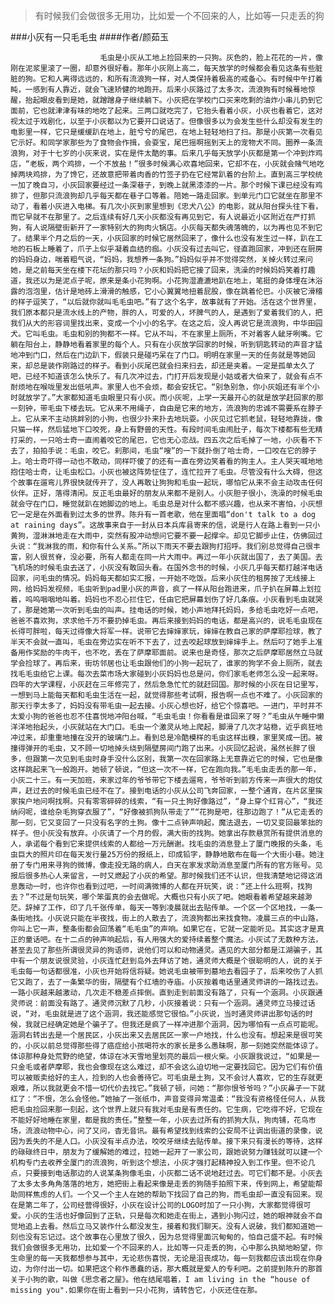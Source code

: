 > 有时候我们会做很多无用功，比如爱一个不回来的人，比如等一只走丢的狗

###小灰有一只毛毛虫
####作者/颜茹玉

						毛虫是小灰从工地上捡回来的一只狗。灰色的，脸上花花的一片，像刚在泥浆里滚了一圈，却意外很好看。那年小灰刚上高二，每天放学的时候都会看见这条有些脏脏的狗。它和人离得远远的，和所有流浪狗一样，对人类保持着极高的戒备心。有时候中午打着盹，一感到有人靠近，就会飞速矫健的地跑开。后来小灰路过了太多次，流浪狗有时候蓦地惊醒，抬起眼皮看到是她，就蹭蹭身子继续躺下。小灰把在学校门口买来吃剩的油炸小串儿扔到它面前，它也就津津有味的地吃了起来。三两口就吃完了，它抬头看着小灰，小灰也看着它，这对视太过于戏剧化，以至于小灰都以为它要开口说话了。但像很多以为会发生些什么却没有发生的电影里一样，它只是缓缓趴在地上，脏兮兮的尾巴，在地上轻轻地扫了扫。那是小灰第一次看见它示好。和同学家那些为了食物会作揖，会耍宝，尾巴摇啊摇到天上的宠物犬不同。圈养一条流浪狗，对于十七岁的小灰来说，实在是件太酷的事。后来几乎每天放学小灰都是第一个冲到炸鸡店，“老板，两个鸡排，一个不放盐！”很多时候满心欢喜地回来，它却不在，小灰就会赌气地吃掉两块鸡排，为了馋它，还故意把带着肉香的竹签子扔在它经常趴着的台阶上。直到高三学校统一加了晚自习，小灰回家要经过一条深巷子，到晚上就黑漆漆的一片。那个时候下课已经没有鸡排了，但那只流浪狗却几乎每天都在巷子口等着。陪她一路走回家。到单元门口它就坐在那里不动了，看着小灰进入电梯。有几次小灰到家里想到《忠犬八公》的电影，就从阳台探头往下看，而它早就不在那里了。之后连续有好几天小灰都没有再见到它，有人说最近小区附近在严打抓狗，有人说隔壁街新开了一家特别大的狗肉火锅店。小灰每天都失魂落魄的，以为再也见不到它了。结果半个月之后的一天，小灰回家的时候它居然回来了，像什么也没有发生过一样，趴在工地的石板上睡着了，爪子上似乎凝着血结的痂。小灰没有过去叫它，径直跑回家，冲到还在厨房的妈妈身边，喘着粗气说，“妈妈，我想养一条狗。”妈妈似乎并不觉得突然，关掉火转过来问她，是之前每天坐在楼下花坛的那只吗？小灰和妈妈把它接了回来，洗澡的时候妈妈笑着打趣道，我还以为是泥点子呢，原来是条小花狗啊。小花狗湿漉漉地趴在地上，笔挺的身体埋在沐浴露的泡泡里，估计是地砖上滑滑的触感，它小心翼翼地扭着屁股，像在跳着伦巴。小灰被它滑稽的样子逗笑了，“以后就你就叫毛毛虫吧。”有了这个名字，故事就有了开始。活在这个世界里，我们原本都只是流水线上的产物，胖的人，可爱的人，坏脾气的人，是遇到了爱着我们的人，把我们从大的形容词里找出来，变成一个小小的名字。在这之后，没人再说它是流浪狗，中华田园犬。它叫毛虫。毛虫和别的狗都不一样。它从不叫，不在家里上厕所，不对着客人龇牙咧嘴。它躺在阳台上，静静地看着家里的每个人。只有在小灰放学回家的时候，听到钥匙转动的声音才猛地冲到门口，然后在门边趴下，假装只是碰巧呆在了门口。明明在家里一天的任务就是等她回来，却总是装作刚路过的样子。看到小灰尾巴就会扫来扫去，却还是夹着。一定是孤单太久了吧，已经不知道该怎么快乐了。有几次冲过去，门打开后发现是小姑或者大伯来了，就会有点不耐烦地在喉咙里发出低吼声。家里人也不会烦，都会安抚它。“别急别急，你小灰姐还有半个小时就放学了。”大家都知道毛虫眼里只有小灰。而小灰呢，上学一天最开心的就是放学赶回家的那一刻钟，带毛虫下楼去玩。它从来不用绳子，自由是它来的地方，流浪狗的忠诚不需要系在脖子上。它从来不主动挑衅别的小狗，也很少扑来扑去地玩耍。小灰见过它抓老鼠，轻轻地靠拢，像只猫一样，然后猛地下口咬死，身上有野兽的天性。有段时间毛虫闹肚子，每次下楼都有些无精打采的，一只哈士奇一直闹着咬它的尾巴，它也无心恋战。四五次之后毛掉了一地，小灰看不下去了，拍拍手说：毛虫，咬它。刹那间，毛虫“嗖”的一下就扑倒了哈士奇，一口咬在它的脖子上。哈士奇吓得一动也不敢动，同样吓傻了的还有一直在旁边笑着看的狗主人。主人哭天喊地地抱住哈士奇，让毛虫松口。小灰也被这阵势怔住了，连忙拉开了毛虫。尽管没有什么大碍，但这个故事在遛弯儿界很快就传开了，没人再敢让狗狗和毛虫一起玩，哪怕它从来不会主动攻击任何伙伴。正好，落得清闲。反正毛虫最好的朋友从来都不是别人。小灰胆子很小，洗澡的时候毛虫就会守在门口，睡觉就趴在她脚边的地上。毛虫总是对什么都不感兴趣，也从来不害怕，小灰想它一定是在外面看到过太多的世界。陈升有一首老歌，他在里面唱“don't talk to a dog at raining days”。这故事来自于一封从日本兵库县寄来的信，说是行人在路上看到一只小黄狗，湿淋淋地走在大雨中，突然有股冲动想问它要不要一起撑伞。却见它脚步止住，仿佛回过头说：“我淋我的雨，和你有什么关系。”所以下雨天不要去跟狗打招呼。我们别总觉得自己很丰富，别人很贫脊，没必要，所有人都走在同一片大雨中。再过一年小灰就出国了，去了美国。去飞机场的时候毛虫去送了，小灰没有敢回头看。在国外念书的时候，小灰几乎每天都打越洋电话回家，问毛虫的情况。妈妈每天都如实汇报，一开始不吃饭。后来小灰住的租房按了无线接上网，给妈妈发视频，毛虫听到pad里小灰的声音，疯了一样从阳台跑进来，爪子扒在屏幕上划拉着，呜呜咽咽地叫着。妈妈也不忍心拦住它，任由它把屏幕划伤了好几条痕。小灰看到毛虫就哭了，那是她第一次听到毛虫的叫声。挂电话的时候，她小声地拜托妈妈，多给毛虫吃好一点吧，爸爸不喜欢狗，求求他千万不要扔掉毛虫。再后来接到妈妈的电话，都是高兴的，说毛毛虫现在长得可胖啦，每天过得像大将军一样。说带它去婶婶家玩，婶婶在教自己家的萨摩耶捡球，教了半天不会就一直叫，毛虫在旁边实在听不下去了，过去咬起球放到婶婶手上。然后叼了她手上准备用作奖励的牛肉干，也不吃，丢在了萨摩耶面前。说来也是奇怪，那次之后萨摩耶居然立马就学会捡球了。再后来，街坊邻居也让毛虫跟他们的小狗一起玩了，谁家的狗学不会上厕所，就去找毛毛虫给它上课。每次去菜市场大家碰到小灰妈妈也总是问，你们家毛老师怎么没一起来呀。四年的大学课程，小灰赶在三年修完了，然后急急忙忙的就赶回国。那时候的小灰在日记里写，一想到马上能每天都和毛虫生活在一起，就觉得那些考试啊，报告啊一点也不难了。小灰回家的那天行李太多了，妈妈没有带毛虫一起去接。小灰心想也好，给它个惊喜吧。一进门，平时并不太爱小狗的爸爸也忍不住喜悦地冲阳台喊，“毛虫毛虫！你看看是谁回来了呀？”毛虫从午睡中懒洋洋地抬起头，小灰就站在大门口。毛虫一个激灵从地上爬起，脚滑了几次才站稳，近乎疯狂地冲过来，却重重地撞在没开的玻璃门上。看到总是冷酷模样的毛虫这样出糗，家里笑成一团。被撞得弹开的毛虫，又不顾一切地掉头绕到隔壁房间门跑了出来。小灰回忆起说，虽然长胖了很多，但跟第一次见到毛虫时身手没什么区别，我第一次在回家路上无意靠近它的时候，它也是像这样跳起来飞一般跑开。她顿了顿说，“但这一次不一样，它在跑向我。”毛毛虫走丢的那一年，小灰二十三。有一天加班，来家过年的爷爷带它下楼去遛弯，爷爷听到前方传来一声很大的炮仗声，赶过去的时候毛虫已经不在了。接到电话的小灰从公司飞奔回家，一整个通宵，在片区里挨家挨户地问啊找啊。只有零零碎碎的线索，“有一只土狗好像路过”，“身上穿个红背心”，“我还纳闷呢，谁给杂毛狗穿衣服了”，“好像被抓狗队带走了”“花狗是吧，往那边跑了！”从它走丢的那一刻，它又变回了一只没有名字的土狗。像十二点钟声响起，魔法退去，一切又变回最笨拙的样子。但小灰没有放弃。小灰请了一个月的假，满大街的找狗。她拿出存款悬赏所有提供消息的人，承诺每个看到它来提供线索的人都给一万元酬谢。找毛虫的消息登上了厦门晚报的头条，毛虫巨大的照片印在每天发行量25万份的报纸上，印成铅字，静静地散布在每一个大街小巷。她注册了专门用来寻狗的微博，像走投无路的病人，白天在家发求助消息至厦门所有的官方账号。见报后很多热心人来留言，一时又燃起了小灰的希望。那时候我们还不认识，但我清楚地记得这消息轰动一时，也许你也看到过吧，一时间满微博的人都在开玩笑，说：“还上什么班啊，找狗去？”不过是句玩笑，哪个笨蛋真的会去做呢。大概也只有小灰了吧。她眼看着希望越来越渺茫。辞掉了工作，印了几千张传单，每天一等到凌晨就出去贴传单。一个区一个区地找，一条一条街地找。小灰说只能在半夜找，街上的人散去了，流浪狗都出来找食物。凌晨三点的中山路，你叫上它一声，整条街都会回荡着“毛毛虫”的声响。如果它在，它就一定能听见。其实这才是真正的童话吧。在十二点的钟声响起后，有人用强大的爱持续着整个魔法。小灰试了无数种方法，甚至去见了那些所谓很灵异的狗语师，说他们可以和动物通灵。遇见的大部分都是江湖骗子，其中有一个朋友说很灵验，小灰连忙赶到岛外去拜访了她，通灵师大概是个很聪明的人，说的关于毛虫每一句话都很准，小灰也开始将信将疑。她说毛虫被带到墓地去看园子了，后来咬伤了人抓它又跑了，去了一条繁华的街，隔壁有个红墙的寺庙。小灰按着电话里通灵师讲的一路找过去。一路小灰越来越激动，几次走不稳差点摔倒。直到走到前面没有路了，只有一个涵洞。小灰跟通灵师说：前面没有路了。通灵师沉默了几秒，小灰接着说：只有一个涵洞。通灵师立马接过话说，“对，毛虫就是进了这个涵洞，我还能感觉它很怕。”小灰说，当时通灵师讲出那句话的时候，我就已经确定她是个骗子了。但我还是疯了一样冲进那个涵洞，因为哪怕有一点点可能呢。涵洞右转出去是一个居民区，小灰出来又去居民区一家一户地找，什么也没有。想起来是很可笑的，小灰以前总觉得那些得了癌症给小孩喝符水的家长是多么愚昧啊，那一刻她突然能体谅了。体谅那种身处荒野的绝望，体谅在冰天雪地里划亮的最后一根火柴。小灰跟我说过，“如果是一只金毛或者萨摩耶，我也会像现在这么难过，却不会这么迫切地一定要找回它。因为它们有价值可以被贩卖给好的主人，捡到的人也会善待它。可毛虫是土狗，又不会讨人喜欢，它的生存就更艰难，所以我就更会不惜一切代价去找它。”我顿了顿，问她：“那你恨爷爷吗？”小灰鼻子一下就红了：“不恨，怎么会怪他。”她抽了一张纸巾，声音变得异常温柔：“我没有资格怪任何人，从我把毛虫捡回来那一刻起，这个世界上就只有我对毛虫是有责任的。它生病，它吃得不好，它现在不能好好地睡在家里，都是我的责任。”整整一年，小灰去过所有的抓狗大队，狗肉铺，花鸟市场，流浪动物中心，问了又问，杳无音讯。最有希望找到线索的公安局不让调出街道的录像，说因为丢失的不是人口。小灰没有半点办法，咬咬牙继续去贴传单。接下来只有漫长的等待，这样的碌碌终日中，朋友为了缓解她的难过，拉她一起开了一家公司，跟她说努力赚钱就可以建一个机构专门去收养全厦门的流浪狗，听到这个想法，小灰才强打起精神投入到工作里。但不论几点，只要接到电话那边的人说某条狗像毛虫，小灰都二话不说地赶过去。可它们都不是。小灰去了太多太多角角落落的地方，她把街上看起来像是走丢的狗随手拍照下来，传到网上，希望能帮助同样焦虑的人们。一个又一个主人在她的帮助下找回了自己的狗，而毛虫却一直没有回来。现在是第二年了，公司经营得很好，小灰在设计公司的LOGO时加了一只小狗，大家都觉得很可爱。小灰的生活也好像回到了正轨，只是每次和她走在街上，遇到小狗闪过，她的眼神就会不自觉地追上去看。然后立马又装作什么都没发生，接着和我们聊天。没有人说破，我们都知道她一刻也没有忘记过。这个故事在心里放了很久，因为总觉得里面沉甸甸的，怕自己盛不起。有时候我们会做很多无用功，比如爱一个不回来的人，比如等一只走丢的狗，心中那么执拗地盼望，你生命里的每一天我都想参与其中，无论悲伤喜悦，无论是沮丧成功，每一刻我都应该出现在你身边，为你付出一切。如果把这个称作愚蠢的话，那大概就是爱人的专利吧。之前提到陈升的那首关于小狗的歌，叫做《思念者之屋》。他在结尾唱着，I am living in the “house of missing you".如果你在街上看到一只小花狗，请转告它，小灰还住在那。			  		
